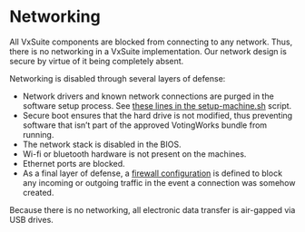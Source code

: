 # Networking

All VxSuite components are blocked from connecting to any network. Thus, there is no networking in a VxSuite implementation. Our network design is secure by virtue of it being completely absent.

Networking is disabled through several layers of defense:

* Network drivers and known network connections are purged in the software setup process. See [these lines in the setup-machine.sh](https://github.com/votingworks/vxsuite-complete-system/blob/v4.0.0-rc2/setup-machine.sh#L422-L424) script.
* Secure boot ensures that the hard drive is not modified, thus preventing software that isn’t part of the approved VotingWorks bundle from running.
* The network stack is disabled in the BIOS.
* Wi-fi or bluetooth hardware is not present on the machines.
* Ethernet ports are blocked.
* As a final layer of defense, a [firewall configuration](https://github.com/votingworks/vxsuite-build-system/blob/main/playbooks/trusted_build/firewalld.yaml) is defined to block any incoming or outgoing traffic in the event a connection was somehow created.

Because there is no networking, all electronic data transfer is air-gapped via USB drives.
